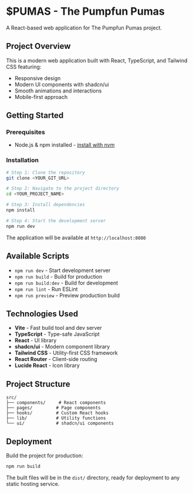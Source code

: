 # $PUMAS - The Pumpfun Pumas

A React-based web application for The Pumpfun Pumas project.

## Project Overview

This is a modern web application built with React, TypeScript, and Tailwind CSS featuring:

- Responsive design
- Modern UI components with shadcn/ui
- Smooth animations and interactions
- Mobile-first approach

## Getting Started

### Prerequisites

- Node.js & npm installed - [install with nvm](https://github.com/nvm-sh/nvm#installing-and-updating)

### Installation

```sh
# Step 1: Clone the repository
git clone <YOUR_GIT_URL>

# Step 2: Navigate to the project directory
cd <YOUR_PROJECT_NAME>

# Step 3: Install dependencies
npm install

# Step 4: Start the development server
npm run dev
```

The application will be available at `http://localhost:8080`

## Available Scripts

- `npm run dev` - Start development server
- `npm run build` - Build for production
- `npm run build:dev` - Build for development
- `npm run lint` - Run ESLint
- `npm run preview` - Preview production build

## Technologies Used

- **Vite** - Fast build tool and dev server
- **TypeScript** - Type-safe JavaScript
- **React** - UI library
- **shadcn/ui** - Modern component library
- **Tailwind CSS** - Utility-first CSS framework
- **React Router** - Client-side routing
- **Lucide React** - Icon library

## Project Structure

```
src/
├── components/     # React components
├── pages/         # Page components
├── hooks/         # Custom React hooks
├── lib/           # Utility functions
└── ui/            # shadcn/ui components
```

## Deployment

Build the project for production:

```sh
npm run build
```

The built files will be in the `dist/` directory, ready for deployment to any static hosting service.
